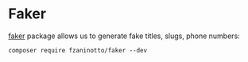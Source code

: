 # Faker

[faker](https://github.com/fzaninotto/Faker) package allows us to generate fake titles, slugs, phone numbers:

```
composer require fzaninotto/faker --dev
```
